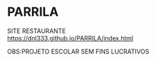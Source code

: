 # PARRILA

 SITE RESTAURANTE<br>
 https://dnl333.github.io/PARRILA/index.html<br>
 
 OBS:PROJETO ESCOLAR SEM FINS LUCRATIVOS
